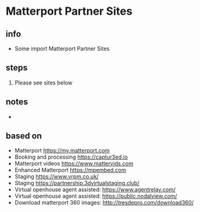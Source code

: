 # Matterport Partner Sites  

## info  
* Some import Matterport Partner Sites

## steps  
1. Please see sites below

## notes  
*  

## based on  
*  Matterport https://my.matterport.com
*  Booking and processing https://captur3ed.io
*  Matterport videos https://www.mattervids.com
*  Enhanced Matterport https://mpembed.com
*  Staging https://www.vrpm.co.uk/
*  Staging https://partnership.3dvirtualstaging.club/
*  Virtual openhouse agent assisted: https://www.agentrelay.com/
*  Virtual openhouse agent assisted: https://public.nodalview.com/
*  Download matterport 360 images:  http://tresdepro.com/download360/
